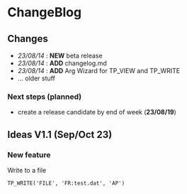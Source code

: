 
# ChangeBlog
## Changes
- *23/08/14* : **NEW** beta release
- *23/08/14* : **ADD** changelog.md
- *23/08/14* : **ADD** Arg Wizard for TP_VIEW and TP_WRITE
- ... older stuff

### Next steps (planned)
-  create a release candidate by end of week (**23/08/19**)

## Ideas V1.1 (Sep/Oct 23)

### New feature
Write to a file

    TP_WRITE('FILE', 'FR:test.dat', 'AP')
